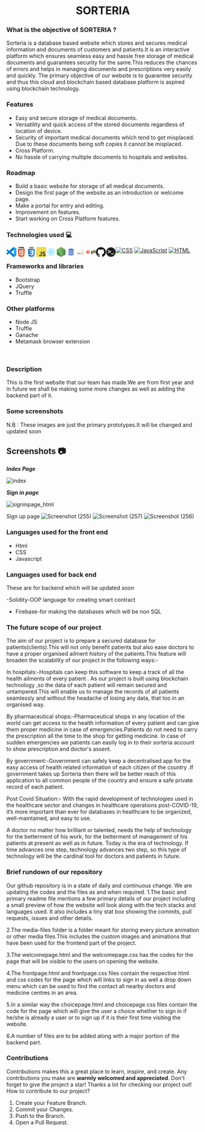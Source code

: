 #   <h1 align="center">SORTERIA</h1>

### What is the objective of SORTERIA ? 
Sorteria is a database based website which stores and secures medical information and documents of customers and patients.It is an interactive platform which ensures seamless easy and hassle free storage of medical documents and guarantees security for the same.This reduces the chances of errors and helps in managing  documents  and prescriptions very easily and quickly. The primary objective of our website is to guarantee security and thus this cloud and blockchain  based database platform is aspired using blockchain technology.
<br/>

### Features

- Easy and secure storage of medical documents.
- Versatility and quick access of the stored documents regardless of location of device.
- Security of important medical documents which tend to get misplaced. Due to these documents being soft copies it cannot be misplaced.
- Cross Platform.
- No hassle of carrying multiple documents to hospitals and websites.

### Roadmap

- Build a basic website for storage of all medical documents.
- Design the first page of the website as an introduction or welcome page.
- Make a portal for entry and editing.
- Improvement on features.
-  Start working on Cross Platform features.

### Technologies used 💻
<a href="https://github.com/search?q=user%3ADenverCoder1+is%3Arepo+language%3Acss"><img alt="CSS" src="https://img.shields.io/badge/CSS%20-%231572B6.svg?logo=css3&logoColor=white"></a>
 <a href="https://github.com/search?q=user%3ADenverCoder1+is%3Arepo+language%3Ajavascript"><img alt="JavaScript" src="https://img.shields.io/badge/JavaScript%20-%23F7DF1E.svg?logo=javascript&logoColor=red"></a>
 <a href="https://github.com/search?q=user%3ADenverCoder1+is%3Arepo+language%3Ahtml"><img alt="HTML" src="https://img.shields.io/badge/HTML%20-%23E34F26.svg?logo=html5&logoColor=white"></a>
 <img align="left" alt="Visual Studio Code" width="26px" src="https://raw.githubusercontent.com/github/explore/80688e429a7d4ef2fca1e82350fe8e3517d3494d/topics/visual-studio-code/visual-studio-code.png" />
<img align="left" alt="HTML5" width="26px" src="https://raw.githubusercontent.com/github/explore/80688e429a7d4ef2fca1e82350fe8e3517d3494d/topics/html/html.png" />
<img align="left" alt="CSS3" width="26px" src="https://raw.githubusercontent.com/github/explore/80688e429a7d4ef2fca1e82350fe8e3517d3494d/topics/css/css.png" />
<img align="left" alt="JavaScript" width="26px" src="https://raw.githubusercontent.com/github/explore/80688e429a7d4ef2fca1e82350fe8e3517d3494d/topics/javascript/javascript.png" />
<img align="left" alt="React" width="26px" src="https://raw.githubusercontent.com/github/explore/80688e429a7d4ef2fca1e82350fe8e3517d3494d/topics/react/react.png" />
<img align="left" alt="Node.js" width="26px" src="https://raw.githubusercontent.com/github/explore/80688e429a7d4ef2fca1e82350fe8e3517d3494d/topics/nodejs/nodejs.png" />
<img align="left" alt="SQL" width="26px" src="https://raw.githubusercontent.com/github/explore/80688e429a7d4ef2fca1e82350fe8e3517d3494d/topics/sql/sql.png" />
<img align="left" alt="MySQL" width="26px" src="https://raw.githubusercontent.com/github/explore/80688e429a7d4ef2fca1e82350fe8e3517d3494d/topics/mysql/mysql.png" />
<img align="left" alt="Git" width="26px" src="https://raw.githubusercontent.com/github/explore/80688e429a7d4ef2fca1e82350fe8e3517d3494d/topics/git/git.png" />
<img align="left" alt="GitHub" width="26px" src="https://raw.githubusercontent.com/github/explore/78df643247d429f6cc873026c0622819ad797942/topics/github/github.png" />
<img align="left" alt="Terminal" width="26px" src="https://raw.githubusercontent.com/github/explore/80688e429a7d4ef2fca1e82350fe8e3517d3494d/topics/terminal/terminal.png" />





### Frameworks and libraries

- Bootstrap
- JQuery
- Truffle
### Other platforms 
- Node JS
- Truffle
- Ganache
- Metamask browser extension
 <br/>

### Description
This is the first website that our team has made.We are from first year and in future we shall be making some more changes as well as adding the backend part of it.

### Some screenshots 
N.B : These images are just the primary prototypes.It will be changed and updated soon


## Screenshots 📷

_**Index Page**_

![index](https://user-images.githubusercontent.com/94730769/154533822-d0038135-15c6-48ba-91f9-475a0088d1b1.PNG)


**_Sign in page_**

![signinpage_html](https://user-images.githubusercontent.com/94730769/152667985-32e017d6-7ed8-47c7-9234-49b7542a9f12.PNG)

Sign up page
![Screenshot (255)](https://user-images.githubusercontent.com/96746497/153259711-38af0b3e-2269-4e0e-8cb1-3b9f836fd035.png)
![Screenshot (257)](https://user-images.githubusercontent.com/96746497/153259808-7e48567f-3dd9-4e31-a829-66ca7832a98b.png)
![Screenshot (256)](https://user-images.githubusercontent.com/96746497/153259877-e3c71665-b08c-475f-932f-af0835cd7542.png)



### Languages used for the front end

- Html
- CSS
- Javascript
### Languages used for back end
These are for backend which will be updated soon

-Solidity-OOP language for creating smart contract
- Firebase-for making the databases which will be non SQL

### The future scope of our project

The aim of our project is to prepare a secured database for patients(clients).This will not only benefit patients but also ease doctors to have a proper organised ailment history of the patients.This  feature will broaden the scalability of our project in the following ways:-

In hospitals:-Hospitals can keep this software   to keep a track of all the health ailments of every patient . As our project is built using blockchain technology ,so the data of each patient will remain secured and untampered.This will enable us to manage the records of all patients seamlessly and without the headache of losing any data, that too in an organised way.

By pharmaceutical shops:-Pharmaceutical shops in any location of the world can get access to the health information of every patient and can give them proper medicine in case of emergencies.Patients do not need to carry the prescription all the time to the shop for getting medicine. In case of sudden emergencies we patients can easily log in to their sorteria account to show prescription and doctor's assent.

By government:-Government can safely keep a decentralised app for the easy access of health related information of each citizen of the country .If government takes up Sorteria then there will be better reach of this application to all common people of the country and ensure a safe private record of each patient.

Post Covid Situation:- With the rapid development of technologies used in the healthcare sector and changes in healthcare operations post-COVID-19, it’s more important than ever for databases in healthcare to be organized, well-maintained, and easy to use. 

A doctor no matter how brilliant or talented, needs the help of technology for the betterment of his work, for the betterment of management of his patients at present as well as in future. Today is the era of technology. If time advances one step, technology advances two step, so this type of technology will be the cardinal tool for doctors and patients in future.


### Brief rundown of our repository
Our github repository is in a state of daily and continuous change. We are updating the codes and the files as and when required. 
1.The basic and primary readme file mentions a few primary details of our project including a small preview of how the website will look along with the tech stacks and languages used. It also includes a tiny stat box showing the commits, pull requests, issues and other details.

2.The media-files folder is a folder meant for storing every picture animation or other media files.This includes the custom images and animations that have been used for the frontend part of the project.

3.The welcomepage.html and the welcomepage.css has the codes for the page that will be visible to the users on opening the website.

4.The frontpage.html and frontpage.css files contain the respective html and css codes for the page which will links to sign in as well a drop down menu which can be used to find the contact all nearby doctors and medicine centres in an area.

5.In a similar way the choicepage.html and choicepage.css files contain the code for the page which will give the user a choice whether to sign in if he/she is already a user or to sign up if it is their first time visiting the website.

6.A number of files are to be added along with a major portion of the backend part.

### Contributions 


Contributions makes this a great place to learn, inspire, and create. Any contributions you make are **warmly welcomed and appreciated**.
Don't forget to give the project a star! Thanks a lot for checking our project out!
How to contribute to our project?
1. Create your Feature Branch.
2. Commit your Changes.
3. Push to the Branch.
4. Open a Pull Request.
